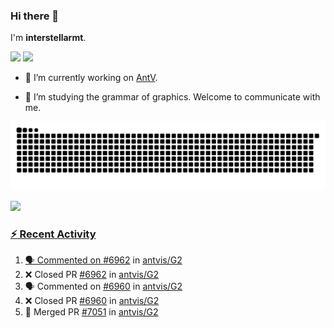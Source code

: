 ### Hi there 👋

I'm **interstellarmt**.

[![](https://img.shields.io/endpoint?url=https://awards.antv.vision/interstellarmt-g2-contributor.json)](https://github.com/antvis/g2)
[![](https://img.shields.io/endpoint?url=https://awards.antv.vision/interstellarmt-gpt-vis-contributor.json)](https://github.com/antvis/gpt-vis)

- 🔭 I’m currently working on [AntV](https://github.com/antvis).

- 📖 I’m studying the grammar of graphics. Welcome to communicate with me.

![](https://raw.githubusercontent.com/interstellarmt/interstellarmt/refs/heads/output/github-contribution-grid-snake.svg)
<div>
  <a href="https://github.com/interstellarmt">
  <img height="180em" src="https://github-readme-stats-eight-theta.vercel.app/api?username=interstellarmt&show_icons=true&include_all_commits=true&count_private=true&theme=tokyonight"/>
</div>
    
### :zap: Recent Activity

<!--START_SECTION:activity-->
1. 🗣 Commented on [#6962](https://github.com/antvis/G2/pull/6962#issuecomment-3135111277) in [antvis/G2](https://github.com/antvis/G2)
2. ❌ Closed PR [#6962](https://github.com/antvis/G2/pull/6962) in [antvis/G2](https://github.com/antvis/G2)
3. 🗣 Commented on [#6960](https://github.com/antvis/G2/pull/6960#issuecomment-3135109552) in [antvis/G2](https://github.com/antvis/G2)
4. ❌ Closed PR [#6960](https://github.com/antvis/G2/pull/6960) in [antvis/G2](https://github.com/antvis/G2)
5. 🎉 Merged PR [#7051](https://github.com/antvis/G2/pull/7051) in [antvis/G2](https://github.com/antvis/G2)
<!--END_SECTION:activity-->

